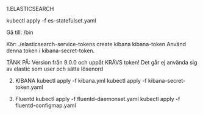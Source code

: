 1.ELASTICSEARCH

kubectl apply -f es-statefulset.yaml

Gå till:   /bin

Kör:      ./elasticsearch-service-tokens create kibana kibana-token
Använd denna token i kibana-secret-token. 

TÄNK PÅ:
Version från 9.0.0 och uppåt KRÄVS token! Det går ej använda sig av elastic som user och sätta lösenord

2. KIBANA
kubectl apply -f kibana.yml
kubectl apply -f kibana-secret-token.yaml

3. Fluentd
kubectl apply -f fluentd-daemonset.yaml
kubectl apply -f fluentd-configmap.yaml

